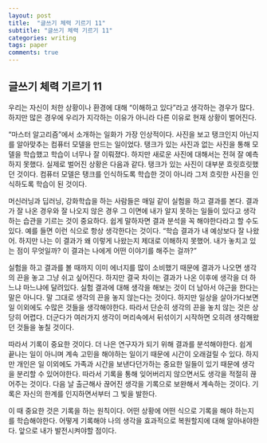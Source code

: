```yaml
---
layout: post
title:  "글쓰기 체력 기르기 11"
subtitle: "글쓰기 체력 기르기 11"
categories: writing
tags: paper
comments: true
---
```


## 글쓰기 체력 기르기 11

우리는 자신이 처한 상황이나 환경에 대해 “이해하고 있다”라고 생각하는 경우가 많다. 하지만 많은 경우에 우리가 지각하는 이유가 아니라 다른 이유로 현재 상황이 벌어진다.

“마스터 알고리즘”에서 소개하는 일화가 가장 인상적이다. 사진을 보고 탱크인지 아닌지를 알아맞추는 컴퓨터 모델을 만드는 일이었다. 탱크가 있는 사진과 없는 사진을 통해 모델을 학습했고 학습이 너무나 잘 이뤄졌다. 하지만 새로운 사진에 대해서는 전혀 잘 예측하지 못했다. 실제로 벌어진 상황은 다음과 같다. 탱크가 있는 사진이 대부분 흐릿흐릿했던 것이다. 컴퓨터 모델은 탱크를 인식하도록 학습한 것이 아니라 그저 흐릿한 사진을 인식하도록 학습이 된 것이다.

머신러닝과 딥러닝, 강화학습을 하는 사람들은 매일 같이 실험을 하고 결과를 본다. 결과가 잘 나온 경우와 잘 나오지 않은 경우 그 이면에 내가 알지 못하는 일들이 있다고 생각하는 습관을 기르는 것이 중요하다. 쉽게 말하자면 결과 분석을 꼭 해야한다라고 할 수도 있다. 예를 들면 이런 식으로 항상 생각한다는 것이다. “학습 결과가 내 예상보다 잘 나왔어. 하지만 나는 이 결과가 왜 이렇게 나왔는지 제대로 이해하지 못했어. 내가 놓치고 있는 점이 무엇일까? 이 결과는 나에게 어떤 이야기를 해주는 걸까?”

실험을 하고 결과를 볼 때까지 이미 에너지를 많이 소비했기 때문에 결과가 나오면 생각의 끈을 놓고 그냥 쉬고 싶어진다. 하지만 결국 차이는 결과가 나온 이후에 생각을 더 하느냐 마느냐에 달려있다. 실험 결과에 대해 생각을 해보는 것이 더 남아서 야근을 한다는 말은 아니다. 말 그대로 생각의 끈을 놓지 않는다는 것이다. 하지만 일상을 살아가다보면 일 이외에도 수많은 것들을 생각해야한다. 따라서 단순히 생각의 끈을 놓치 않는 것은 상당히 어렵다. 더군다가 여러가지 생각이 머리속에서 뒤섞이기 시작하면 오히려 생각해왔던 것들을 놓칠 것이다.

따라서 기록이 중요한 것이다. 더 나은 연구자가 되기 위해 결과를 분석해야한다. 쉽게 끝나는 일이 아니며 계속 고민을 해야하는 일이기 때문에 시간이 오래걸릴 수 있다. 하지만 개인은 일 이외에도 가족과 시간을 보낸다던가하는 중요한 일들이 있기 때문에 생각을 분리할 수 있어야한다. 따라서 기록을 통해 잊어버리지 않으면서도 생각을 적절히 끊어주는 것이다. 다음 날 출근해사 끊어진 생각을 기록으로 보완해서 계속하는 것이다. 기록은 자신의 한계를 인지하면서부터 그 빛을 발한다.

이 때 중요한 것은 기록을 하는 원칙이다. 어떤 상황에 어떤 식으로 기록을 해야 하는지를 학습해야한다. 어떻게 기록해야 나의 생각을 효과적으로 복원할지에 대해 알아내야한다. 앞으로 내가 발전시켜야할 점이다.